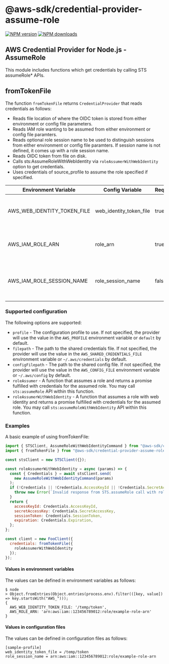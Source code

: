 # @aws-sdk/credential-provider-assume-role

[![NPM version](https://img.shields.io/npm/v/@aws-sdk/credential-provider-assume-role/latest.svg)](https://www.npmjs.com/package/@aws-sdk/credential-provider-assume-role)
[![NPM downloads](https://img.shields.io/npm/dm/@aws-sdk/credential-provider-assume-role.svg)](https://www.npmjs.com/package/@aws-sdk/credential-provider-assume-role)

## AWS Credential Provider for Node.js - AssumeRole

This module includes functions which get credentials by calling STS assumeRole\* APIs.

## fromTokenFile

The function `fromTokenFile` returns `CredentialProvider` that reads credentials as follows:

- Reads file location of where the OIDC token is stored from either environment or config file parameters.
- Reads IAM role wanting to be assumed from either environment or config file paramters.
- Reads optional role session name to be used to distinguish sessions from either environment or config file paramters.
  If session name is not defined, it comes up with a role session name.
- Reads OIDC token from file on disk.
- Calls sts:AssumeRoleWithWebIdentity via `roleAssumerWithWebIdentity` option to get credentials.
- Uses credentials of source_profile to assume the role specified if specified.

| **Environment Variable**    | **Config Variable**     | **Required** | **Description**                                   |
| --------------------------- | ----------------------- | ------------ | ------------------------------------------------- |
| AWS_WEB_IDENTITY_TOKEN_FILE | web_identity_token_file | true         | File location of where the `OIDC` token is stored |
| AWS_IAM_ROLE_ARN            | role_arn                | true         | The IAM role wanting to be assumed                |
| AWS_IAM_ROLE_SESSION_NAME   | role_session_name       | false        | The IAM session name used to distinguish sessions |

### Supported configuration

The following options are supported:

- `profile` - The configuration profile to use. If not specified, the provider
  will use the value in the `AWS_PROFILE` environment variable or `default` by
  default.
- `filepath` - The path to the shared credentials file. If not specified, the
  provider will use the value in the `AWS_SHARED_CREDENTIALS_FILE` environment
  variable or `~/.aws/credentials` by default.
- `configFilepath` - The path to the shared config file. If not specified, the
  provider will use the value in the `AWS_CONFIG_FILE` environment variable or
  `~/.aws/config` by default.
- `roleAssumer` - A function that assumes a role and returns a promise
  fulfilled with credentials for the assumed role. You may call `sts:assumeRole`
  API within this function.
- `roleAssumerWithWebIdentity` - A function that assumes a role with web identity
  and returns a promise fulfilled with credentials for the assumed role. You may call
  `sts:assumeRoleWithWebIdentity` API within this function.

### Examples

A basic example of using fromTokenFile:

```js
import { STSClient, AssumeRoleWithWebIdentityCommand } from "@aws-sdk/client-sts";
import { fromTokenFile } from "@aws-sdk/credential-provider-assume-role";

const stsClient = new STSClient({});

const roleAssumerWithWebIdentity = async (params) => {
  const { Credentials } = await stsClient.send(
    new AssumeRoleWithWebIdentityCommand(params)
  );
  if (!Credentials || !Credentials.AccessKeyId || !Credentials.SecretAccessKey) {
    throw new Error(`Invalid response from STS.assumeRole call with role ${params.RoleArn}`);
  }
  return {
    accessKeyId: Credentials.AccessKeyId,
    secretAccessKey: Credentials.SecretAccessKey,
    sessionToken: Credentials.SessionToken,
    expiration: Credentials.Expiration,
  };
};

const client = new FooClient({
  credentials: fromTokenFile({
    roleAssumerWithWebIdentity
  });
});
```

#### Values in environment variables

The values can be defined in environment variables as follows:

```console
$ node
> Object.fromEntries(Object.entries(process.env).filter(([key, value]) => key.startsWith("AWS_")));
{
  AWS_WEB_IDENTITY_TOKEN_FILE: '/temp/token',
  AWS_ROLE_ARN: 'arn:aws:iam::123456789012:role/example-role-arn'
}
```

#### Values in configuration files

The values can be defined in configuration files as follows:

```
[sample-profile]
web_identity_token_file = /temp/token
role_session_name = arn:aws:iam::123456789012:role/example-role-arn
```
